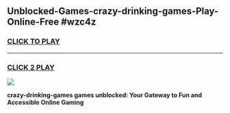 
## Unblocked-Games-crazy-drinking-games-Play-Online-Free #wzc4z
<h3>
<a href="https://us.freeplayer.one?title=crazy-drinking-games&ref=10M">CLICK TO PLAY</a></h3>
<hr>

<h3>
<a href="https://us.freeplayer.one?title=crazy-drinking-games&ref=10M">CLICK 2 PLAY</a>
  
</h3>

<a href="https://us.freeplayer.one?title=crazy-drinking-games&ref=10M"><img src="https://clearcache.store/games.png"></a>


**crazy-drinking-games games unblocked: Your Gateway to Fun and Accessible Online Gaming**
